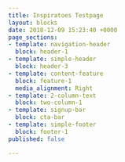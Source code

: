 ```yaml
---
title: Inspiratoes Testpage
layout: blocks
date: 2018-12-09 15:23:40 +0000
page_sections:
- template: navigation-header
  block: header-1
- template: simple-header
  block: header-3
- template: content-feature
  block: feature-1
  media_alignment: Right
- template: 2-column-text
  block: two-column-1
- template: signup-bar
  block: cta-bar
- template: simple-footer
  block: footer-1
published: false

---
```

